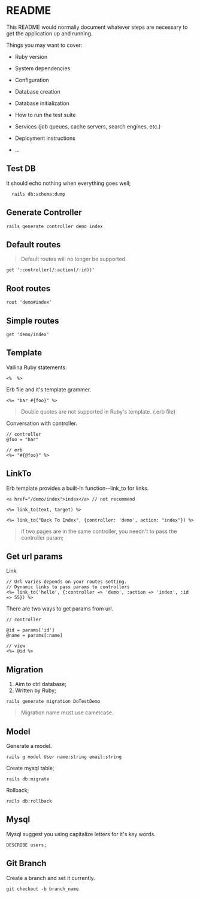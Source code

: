 # README

This README would normally document whatever steps are necessary to get the
application up and running.

Things you may want to cover:

* Ruby version

* System dependencies

* Configuration

* Database creation

* Database initialization

* How to run the test suite

* Services (job queues, cache servers, search engines, etc.)

* Deployment instructions

* ...



## Test DB

It should echo nothing when everything goes well;

```
  rails db:schema:dump
```

## Generate Controller

```
rails generate controller demo index
```

## Default routes

> Default routes will no longer be supported.

```
get ':controller(/:action(/:id))'
```

## Root routes

```
root 'demo#index'
```

## Simple routes

```
get 'demo/index'
```

## Template

Vallina Ruby statements.

```
<%  %>
```

Erb file and it's template grammer.

```
<%= "bar #{foo}" %>
```

> Double quotes are not supported in Ruby's template. (.erb file)

Conversation with controller.

```
// controller
@foo = "bar"

// erb
<%= "#{@foo}" %>
```

## LinkTo

Erb template provides a built-in function\-\-link_to for links.

```
<a href="/demo/index">index</a> // not recommend

<%= link_to(text, target) %>

<%= link_to("Back To Index", {controller: 'demo', action: "index"}) %>
```

> if two pages are in the same controller, you needn't to pass the controller param;

## Get url params

Link

```
// Url varies depends on your routes setting.
// Dynamic links to pass params to controllers
<%= link_to('hello', {:controller => 'demo', :action => 'index', :id => 55}) %>
```

There are two ways to get params from url.

```
// controller

@id = params['id']
@name = params[:name]

// view
<%= @id %>
```

## Migration

1. Aim to ctrl database;
2. Written by Ruby;

```
rails generate migration DoTestDemo
```

> Migration name must use camelcase.

## Model

Generate a model.

```
rails g model User name:string email:string
```

Create mysql table;

```
rails db:migrate
```

Rollback;

```
rails db:rollback
```


## Mysql

Mysql suggest you using capitalize letters for it's key words.

```
DESCRIBE users;
```


## Git Branch

Create a branch and set it currently.

```
git checkout -b branch_name
```
